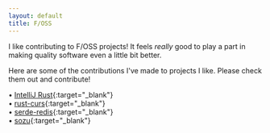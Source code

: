 ```yaml
---
layout: default
title: F/OSS
---
```


I like contributing to F/OSS projects! It feels *really* good to play a part in making quality software even a little bit better.

Here are some of the contributions I've made to projects I like. Please check them out and contribute!

• [IntelliJ Rust](https://github.com/intellij-rust/intellij-rust/pulls?utf8=%E2%9C%93&q=is%3Apr%20author%3AmbStavola%20){:target="_blank"} <br>
• [rust-curs](https://github.com/bitex-la/rust-curs/pulls?utf8=%E2%9C%93&q=is%3Apr%20author%3AmbStavola%20){:target="_blank"} <br>
• [serde-redis](https://github.com/OneSignal/serde-redis/pulls?utf8=%E2%9C%93&q=is%3Apr%20author%3AmbStavola%20){:target="_blank"} <br>
• [sozu](https://github.com/sozu-proxy/sozu/pulls?utf8=%E2%9C%93&q=is%3Apr%20author%3AmbStavola%20){:target="_blank"} <br>
